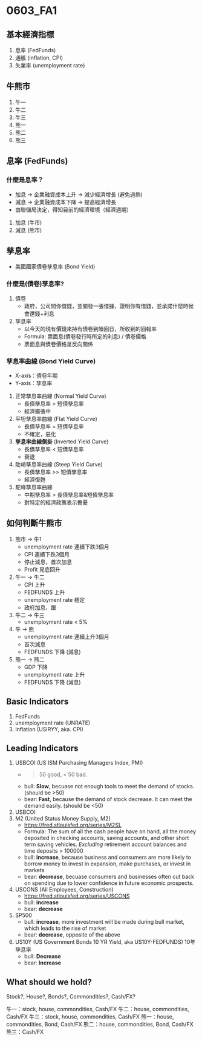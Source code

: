# 0603_FA1
## 基本經濟指標
1. 息率 (FedFunds)
2. 通脹 (inflation, CPI)
3. 失業率 (unemployment rate)

## 牛熊市
1. 牛一
2. 牛二
3. 牛三
4. 熊一
5. 熊二
6. 熊三

## 息率 (FedFunds)
### 什麼是息率？
* 加息 -> 企業融資成本上升 -> 減少經濟增長 (避免過熱)
* 減息 -> 企業融資成本下降 -> 提高經濟增長
* 由聯儲局決定，得知目前的經濟環境（經濟週期）
1. 加息 (牛市)
2. 減息 (熊市)

## 孳息率
* 美國國家債卷孳息率 (Bond Yield)
### 什麼是(債卷)孳息率?
1. 債卷
	* 政府，公司問你借錢，並開發一張借據，證明你有借錢，並承諾什麼時候會還錢+利息
2. 孳息率
	* 以今天的現有價錢來持有債卷到贖回日，所收到的回報率
	* Formula: 票面息(債卷發行時所定的利息) / 債卷價格
	* 票面息與債卷價格呈反向關係
### 孳息率曲線 (Bond Yield Curve)
* X-axis：債卷年期
* Y-axis：孳息率
1. 正常孳息率曲線 (Normal Yield Curve)
	* 長債孳息率 > 短債孳息率
	* 經濟擴張中
2. 平坦孳息率曲線 (Flat Yield Curve)
	* 長債孳息率 = 短債孳息率
	* 不確定，惡化
3. **孳息率曲線倒掛** (Inverted Yield Curve)
	* 長債孳息率 < 短債孳息率
	* 衰退
4. 陡峭孳息率曲線 (Steep Yield Curve)
	* 長債孳息率 >> 短債孳息率
	* 經濟復甦
5. 駝峰孳息率曲線
	* 中期孳息率 > 長債孳息率&短債孳息率
	* 對特定的經濟政策表示擔憂

## 如何判斷牛熊市
1. 熊市 -> 牛1
	* unemployment rate 連續下跌3個月
	* CPI 連續下跌3個月
	* 停止減息，首次加息
	* Profit 見底回升
2. 牛一 -> 牛二
   * CPI 上升
   * FEDFUNDS 上升
   * unemployment rate 穩定
   * 政府加息，跟
3. 牛二 -> 牛三
   * unemployment rate < 5%
4. 牛 -> 熊
	* unemployment rate 連續上升3個月
	* 首次減息
	* FEDFUNDS 下降 (減息)
5. 熊一 -> 熊二
   * GDP 下降
   * unemployment rate 上升
   * FEDFUNDS 下降 (減息)


## Basic Indicators
1. FedFunds
2. unemployment rate (UNRATE)
3. Inflation (USIRYY, aka. CPI)

## Leading Indicators
1. USBCOI (US ISM Purchasing Managers Index, PMI)
	* > 50 good, < 50 bad.
	* bull: **Slow**, becuase not enough tools to meet the demand of stocks. (should be >50)
	* bear: **Fast**, because the demand of stock decrease. It can meet the demand easily. (should be <50)
2. USBCOI 
3. M2 (United Status Money Supply, M2)
	* https://fred.stlouisfed.org/series/M2SL
	* Formula: The sum of all the cash people have on hand, all the money deposited in checking accounts, saving accounts, and other short term saving vehicles. *Excluding* retirement account balances and time deposits > 100000
	* bull: **increase**, because business and consumers are more likely to borrow money to invest in expansion, make purchases, or invest in markets
	* bear: **decrease**, becuase consumers and businesses often cut back on spending due to lower confidence in future economic prospects.
4. USCONS (All Employees, Construction)
	* https://fred.stlouisfed.org/series/USCONS
	* bull: **increase**
	* bear: **decrease**
5. SP500 
	* bull: **increase**, more investment will be made during bull market, which leads to the rise of market
	* bear: **decrease**, opposite of the above
6. US10Y (US Government Bonds 10 YR Yield, aka US10Y-FEDFUNDS) 10年孳息率
	* bull: **Decrease**
	* bear: **Increase**

## What should we hold?
Stock?, House?, Bonds?, Commondities?, Cash/FX?


牛一：stock, house, commondities, Cash/FX 
牛二：house, commondities, Cash/FX 
牛三：stock, house, commondities, Cash/FX 
熊一：house, commondities, Bond, Cash/FX 
熊二：house, commondities, Bond, Cash/FX 
熊三：Cash/FX 